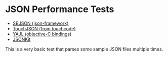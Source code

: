 # JSON Performance Tests

- [SBJSON (json-framework)](http://code.google.com/p/json-framework/)
- [TouchJSON (from touchcode)](http://code.google.com/p/touchcode/)
- [YAJL (objective-C bindings)](http://github.com/gabriel/yajl-objc)
- [JSONKit](https://github.com/johnezang/JSONKit)

This is a very basic test that parses some sample JSON files multiple times.
